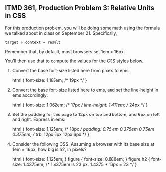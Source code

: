 ## ITMD 361, Production Problem 3: Relative Units in CSS

For this production problem, you will be doing some math using the formula we talked about in class
on September 21. Specifically,

    target ÷ context = result

Remember that, by default, most browsers set 1em = 16px.

You’ll then use that to compute the values for the CSS styles below.

1. Convert the base font-size listed here from pixels to ems:

      html {
        font-size: 1.187em;   /* 19px */
      }

2.  Convert the base font-size listed here to ems, and set the line-height in ems accordingly:

      html {
        font-size: 1.062em; /* 17px */
        line-height: 1.411em; /* 24px */
      }

3. Set the padding for this page to 12px on top and bottom, and 6px on left and right. Express in
ems:

      html {
        font-size: 1.125em; /* 18px */
        padding: 0.75 em 0.375em 0.75em 0.375em; /* trbl 12px 6px 12px 6px */
      }

4. Consider the following CSS. Assuming a browser with its base size at 1em = 16px, how big is h2,
in pixels?

      html {
        font-size: 1.125em;
      }
      figure {
        font-size: 0.888em;
      }
      figure h2 {
        font-size: 1.4375em; /* 1.4375em is 23 px. 1.4375 * 16px = 23 */
      }

